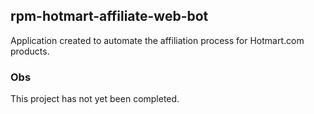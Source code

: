 ## rpm-hotmart-affiliate-web-bot
Application created to automate the affiliation process for Hotmart.com products.

### Obs 
This project has not yet been completed.
